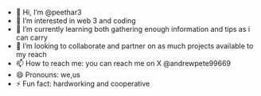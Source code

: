 - 👋 Hi, I’m @peethar3
- 👀 I’m interested in web 3 and coding 
- 🌱 I’m currently learning both gathering enough information and tips as i can carry
- 💞️ I’m looking to collaborate and partner on as much projects available to my reach
- 📫 How to reach me: you can reach me on X @andrewpete99669
- 😄 Pronouns: we,us
- ⚡ Fun fact: hardworking and cooperative 

<!---
peethar3/peethar3 is a ✨ special ✨ repository because its `README.md` (this file) appears on your GitHub profile.
You can click the Preview link to take a look at your changes.
--->
